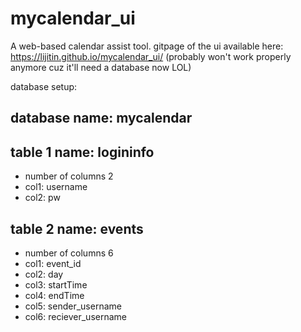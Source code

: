 # mycalendar_ui
A web-based calendar assist tool.
gitpage of the ui available here: https://lijitin.github.io/mycalendar_ui/
(probably won't work properly anymore cuz it'll need a database now LOL)

database setup:

## database name: mycalendar
## table 1 name: logininfo
- number of columns 2
- col1: username
- col2: pw
## table 2 name: events
- number of columns 6
- col1: event_id
- col2: day
- col3: startTime
- col4: endTime
- col5: sender_username
- col6: reciever_username
